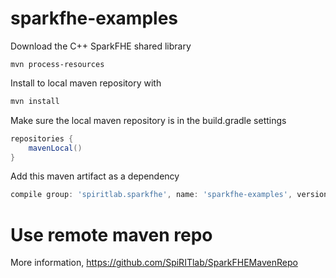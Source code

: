 # sparkfhe-examples

Download the C++ SparkFHE shared library
```
mvn process-resources
```


Install to local maven repository with
```bash
mvn install
```

Make sure the local maven repository is in the build.gradle settings
```groovy
repositories {
    mavenLocal()
}
```

Add this maven artifact as a dependency
```groovy
compile group: 'spiritlab.sparkfhe', name: 'sparkfhe-examples', version: '1.0-SNAPSHOT'
```

# Use remote maven repo
More information, https://github.com/SpiRITlab/SparkFHEMavenRepo
